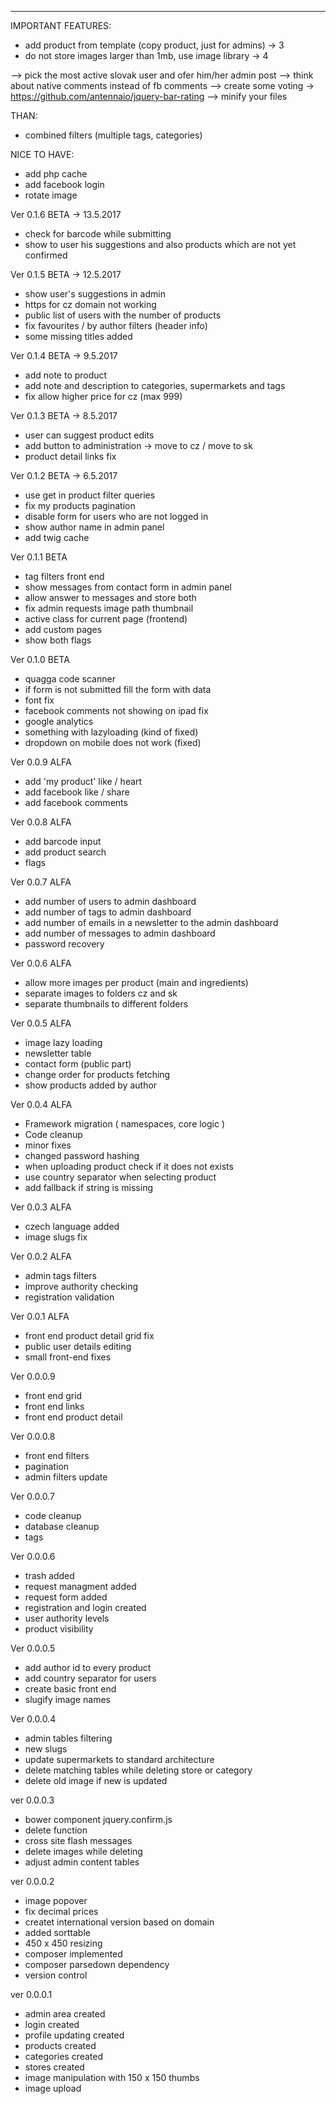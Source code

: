 --------------------------------------
IMPORTANT FEATURES:
- add product from template (copy product, just for admins) -> 3
- do not store images larger than 1mb, use image library -> 4

--> pick the most active slovak user and ofer him/her admin post
--> think about native comments instead of fb comments
--> create some voting -> https://github.com/antennaio/jquery-bar-rating
--> minify your files

THAN: 
- combined filters (multiple tags, categories)

NICE TO HAVE:
- add php cache
- add facebook login
- rotate image

Ver 0.1.6 BETA -> 13.5.2017
- check for barcode while submitting 
- show to user his suggestions and also products which are not yet confirmed 

Ver 0.1.5 BETA -> 12.5.2017
- show user's suggestions in admin
- https for cz domain not working
- public list of users with the number of products 
- fix favourites / by author filters (header info)
- some missing titles added

Ver 0.1.4 BETA -> 9.5.2017
- add note to product
- add note and description to categories, supermarkets and tags
- fix allow higher price for cz (max 999)

Ver 0.1.3 BETA -> 8.5.2017
- user can suggest product edits 
- add button to administration -> move to cz / move to sk
- product detail links fix


Ver 0.1.2 BETA -> 6.5.2017
- use get in product filter queries
- fix my products pagination
- disable form for users who are not logged in
- show author name in admin panel
- add twig cache


Ver 0.1.1 BETA
- tag filters front end
- show messages from contact form in admin panel
- allow answer to messages and store both
- fix admin requests image path thumbnail
- active class for current page (frontend)
- add custom pages
- show both flags


Ver 0.1.0 BETA
- quagga code scanner
- if form is not submitted fill the form with data
- font fix
- facebook comments not showing on ipad fix
- google analytics
- something with lazyloading (kind of fixed)
- dropdown on mobile does not work (fixed)

Ver 0.0.9 ALFA
- add 'my product' like / heart
- add facebook like / share 
- add facebook comments

Ver 0.0.8 ALFA
- add barcode input
- add product search
- flags

Ver 0.0.7 ALFA
- add number of users to admin dashboard
- add number of tags to admin dashboard
- add number of emails in a newsletter to the admin dashboard
- add number of messages to admin dashboard
- password recovery

Ver 0.0.6 ALFA
- allow more images per product (main and ingredients)
- separate images to folders cz and sk
- separate thumbnails to different folders

Ver 0.0.5 ALFA
- image lazy loading
- newsletter table
- contact form (public part)
- change order for products fetching
- show products added by author

Ver 0.0.4 ALFA
- Framework migration ( namespaces, core logic )
- Code cleanup
- minor fixes
- changed password hashing
- when uploading product check if it does not exists
- use country separator when selecting product
- add fallback if string is missing

Ver 0.0.3 ALFA
- czech language added
- image slugs fix

Ver 0.0.2 ALFA
- admin tags filters
- improve authority checking
- registration validation

Ver 0.0.1 ALFA
- front end product detail grid fix
- public user details editing
- small front-end fixes

Ver 0.0.0.9
- front end grid
- front end links
- front end product detail

Ver 0.0.0.8
- front end filters
- pagination
- admin filters update

Ver 0.0.0.7
- code cleanup
- database cleanup 
- tags

Ver 0.0.0.6
- trash added
- request managment added
- request form added
- registration and login created
- user authority levels
- product visibility

Ver 0.0.0.5 
- add author id to every product
- add country separator for users
- create basic front end
- slugify image names

Ver 0.0.0.4
- admin tables filtering
- new slugs
- update supermarkets to standard architecture
- delete matching tables while deleting store or category
- delete old image if new is updated

ver 0.0.0.3
- bower component jquery.confirm.js
- delete function
- cross site flash messages
- delete images while deleting
- adjust admin content tables

ver 0.0.0.2
- image popover
- fix decimal prices
- createt international version based on domain
- added sorttable
- 450 x 450 resizing
- composer implemented
- composer parsedown dependency
- version control

ver 0.0.0.1
- admin area created
- login created
- profile updating created
- products created
- categories created
- stores created
- image manipulation with 150 x 150 thumbs
- image upload